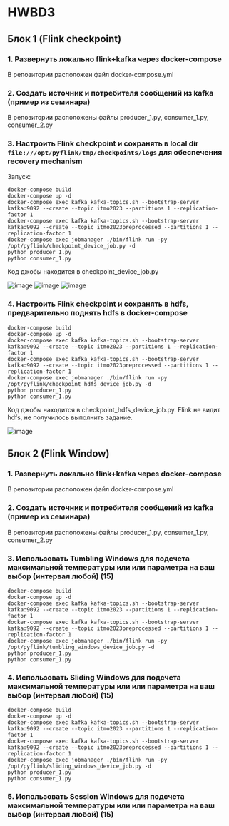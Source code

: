 # HWBD3
## Блок 1 (Flink checkpoint)

### 1. Развернуть локально flink+kafka через docker-compose

В репозитории расположен файл docker-compose.yml

### 2. Создать источник и потребителя сообщений из kafka (пример из семинара)

В репозитории расположены файлы producer_1.py, consumer_1.py, consumer_2.py

### 3. Настроить Flink checkpoint и сохранять в local dir `file:///opt/pyflink/tmp/checkpoints/logs`  для обеспечения recovery mechanism

Запуск:

```
docker-compose build 
docker-compose up -d 
docker-compose exec kafka kafka-topics.sh --bootstrap-server kafka:9092 --create --topic itmo2023 --partitions 1 --replication-factor 1
docker-compose exec kafka kafka-topics.sh --bootstrap-server kafka:9092 --create --topic itmo2023preprocessed --partitions 1 --replication-factor 1
docker-compose exec jobmanager ./bin/flink run -py /opt/pyflink/checkpoint_device_job.py -d
python producer_1.py
python consumer_1.py
```

Код джобы находится в checkpoint_device_job.py

![image](https://github.com/LadaNikitina/HWBD3/assets/23546579/13021022-b01e-4d88-8b55-1cbb15149ec6)
![image](https://github.com/LadaNikitina/HWBD3/assets/23546579/90f1db6a-27e4-4132-8f3b-6675759f1dbe)
![image](https://github.com/LadaNikitina/HWBD3/assets/23546579/fafcfa20-b42a-4a12-aea1-c10b9fd81f79)


### 4. Настроить Flink checkpoint и сохранять в hdfs, предварительно поднять hdfs в docker-compose

```
docker-compose build 
docker-compose up -d 
docker-compose exec kafka kafka-topics.sh --bootstrap-server kafka:9092 --create --topic itmo2023 --partitions 1 --replication-factor 1
docker-compose exec kafka kafka-topics.sh --bootstrap-server kafka:9092 --create --topic itmo2023preprocessed --partitions 1 --replication-factor 1
docker-compose exec jobmanager ./bin/flink run -py /opt/pyflink/checkpoint_hdfs_device_job.py -d
python producer_1.py
python consumer_1.py
```

Код джобы находится в checkpoint_hdfs_device_job.py. Flink не видит hdfs, не получилось выполнить задание.

![image](https://github.com/LadaNikitina/HWBD3/assets/23546579/96267192-a5bd-4530-b95d-c6c0e192a6d4)

## Блок 2 (Flink Window)

### 1. Развернуть локально flink+kafka через docker-compose

В репозитории расположен файл docker-compose.yml

### 2. Создать источник и потребителя сообщений из kafka (пример из семинара)

В репозитории расположены файлы producer_1.py, consumer_1.py, consumer_2.py

### 3. Использовать Tumbling Windows для подсчета максимальной температуры или или параметра на ваш выбор (интервал любой) (15)

```
docker-compose build 
docker-compose up -d 
docker-compose exec kafka kafka-topics.sh --bootstrap-server kafka:9092 --create --topic itmo2023 --partitions 1 --replication-factor 1
docker-compose exec kafka kafka-topics.sh --bootstrap-server kafka:9092 --create --topic itmo2023preprocessed --partitions 1 --replication-factor 1
docker-compose exec jobmanager ./bin/flink run -py /opt/pyflink/tumbling_windows_device_job.py -d
python producer_1.py
python consumer_1.py
```

### 4. Использовать Sliding Windows для подсчета максимальной температуры или или параметра на ваш выбор (интервал любой) (15)

```
docker-compose build 
docker-compose up -d 
docker-compose exec kafka kafka-topics.sh --bootstrap-server kafka:9092 --create --topic itmo2023 --partitions 1 --replication-factor 1
docker-compose exec kafka kafka-topics.sh --bootstrap-server kafka:9092 --create --topic itmo2023preprocessed --partitions 1 --replication-factor 1
docker-compose exec jobmanager ./bin/flink run -py /opt/pyflink/sliding_windows_device_job.py -d
python producer_1.py
python consumer_1.py
```

### 5. Использовать Session Windows  для подсчета максимальной температуры или или параметра на ваш выбор (интервал любой) (15)


